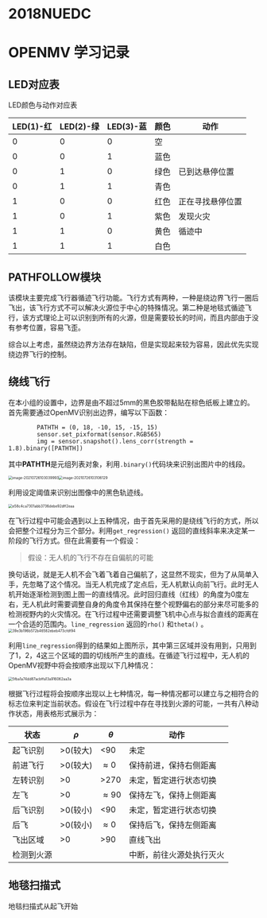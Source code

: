 # 2018NUEDC

# OPENMV 学习记录

## LED对应表

LED颜色与动作对应表

| LED(1)-红 | LED(2)-绿 | LED(3)-蓝 | 颜色 | 动作             |
| --------- | --------- | --------- | ---- | ---------------- |
| 0         | 0         | 0         | 空   |                  |
| 0         | 0         | 1         | 蓝色 |                  |
| 0         | 1         | 0         | 绿色 | 已到达悬停位置   |
| 0         | 1         | 1         | 青色 |                  |
| 1         | 0         | 0         | 红色 | 正在寻找悬停位置 |
| 1         | 0         | 1         | 紫色 | 发现火灾         |
| 1         | 1         | 0         | 黄色 | 循迹中           |
| 1         | 1         | 1         | 白色 |                  |

## PATHFOLLOW模块

该模块主要完成飞行器循迹飞行功能。飞行方式有两种，一种是绕边界飞行一圈后飞出，该飞行方式不可以解决火源位于中心的特殊情况。第二种是地毯式循迹飞行，该方式理论上可以识别到所有的火源，但是需要较长的时间，而且内部由于没有参考位置，容易飞歪。

综合以上考虑，虽然绕边界方法存在缺陷，但是实现起来较为容易，因此优先实现绕边界飞行的控制。

## 绕线飞行

在本小组的设置中，边界是由不超过5mm的黑色胶带黏贴在棕色纸板上建立的。首先需要通过OpenMV识别出边界，编写以下函数：

```micropython
        PATHTH = (0, 18, -10, 15, -15, 15)
        sensor.set_pixformat(sensor.RGB565)
        img = sensor.snapshot().lens_corr(strength = 1.8).binary([PATHTH])
```

其中**PATHTH**是元组列表对象，利用`.binary()`代码块来识别出图片中的线段。

<img src="C:\Users\asus1\AppData\Roaming\Typora\typora-user-images\image-20210726103039993.png" alt="image-20210726103039993" style="zoom:50%;" /><img src="C:\Users\asus1\AppData\Roaming\Typora\typora-user-images\image-20210726103106129.png" alt="image-20210726103106129" style="zoom:50%;" />



利用设定阈值来识别出图像中的黑色轨迹线。

<img src="C:\Users\asus1\AppData\Local\Temp\WeChat Files\e58c4ca7301abb3736debe92dff2eaa.jpg" alt="e58c4ca7301abb3736debe92dff2eaa" style="zoom:50%;" />

在飞行过程中可能会遇到以上五种情况，由于首先采用的是绕线飞行的方式，所以会把整个过程分为三个部分。利用`get_regression()` 返回的直线斜率来决定某一阶段的飞行方式。但在此需要有一个假设：

> 假设：无人机的飞行不存在自偏航的可能

换句话说，就是无人机不会飞着飞着自己偏航了，这显然不现实，但为了从简单入手，先忽略了这个情况。当无人机完成了定点后，无人机默认向前飞行。此时无人机开始逐渐检测到图上图一的直线情况。此时回归直线（红线）的角度为0度左右，无人机此时需要调整自身的角度令其保持在整个视野偏右的部分来尽可能多的检测视野内的火灾情况。在飞行过程中还需要调整飞机中心点与拟合直线的距离在一个合适的范围内。`line_regression` 返回的`rho()` 和`theta()` 。<img src="C:\Users\asus1\AppData\Local\Temp\WeChat Files\39e3b196b572b46582ebeb473cfdf94.jpg" alt="39e3b196b572b46582ebeb473cfdf94" style="zoom:50%;" />

利用`line_regression`得到的结果如上图所示，其中第三区域并没有用到，只用到了1，2，4这三个区域的圆的切线所产生的直线。在循迹飞行过程中，无人机的OpenMV视野中将会按顺序出现以下几种情况：

<img src="C:\Users\asus1\AppData\Local\Temp\WeChat Files\5fba1a74dd87acbffa13a916062aa3a.jpg" alt="5fba1a74dd87acbffa13a916062aa3a" style="zoom:50%;" />

根据飞行过程将会按顺序出现以上七种情况，每一种情况都可以建立与之相符合的标志位来判定当前状态。假设在飞行过程中存在寻找到火源的可能，一共有八种动作状态，用表格形式展示为：

| 状态       | $\rho$   | $\theta$    | 动作                     |
| ---------- | -------- | ----------- | ------------------------ |
| 起飞识别   | >0(较大) | <90         | 未定                     |
| 前进飞行   | >0(较大) | $\approx0$  | 保持前进，保持右侧距离   |
| 左转识别   | >0       | >270        | 未定，暂定进行状态切换   |
| 左飞       | >0       | $\approx90$ | 保持左飞，保持上侧距离   |
| 后飞识别   | >0(较小) | <90         | 未定，暂定进行状态切换   |
| 后飞       | >0(较小) | $\approx0$  | 保持后飞，保持左侧距离   |
| 飞出区域   | >0       | >90         | 直线飞出                 |
| 检测到火源 |          |             | 中断，前往火源处执行灭火 |

## 地毯扫描式

地毯扫描式从起飞开始

